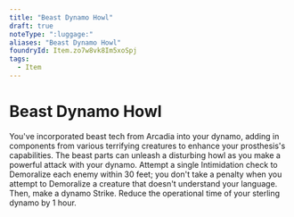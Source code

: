 ```yaml
---
title: "Beast Dynamo Howl"
draft: true
noteType: ":luggage:"
aliases: "Beast Dynamo Howl"
foundryId: Item.zo7w8vk8Im5xoSpj
tags:
  - Item
---
```


# Beast Dynamo Howl

You've incorporated beast tech from Arcadia into your dynamo, adding in components from various terrifying creatures to enhance your prosthesis's capabilities. The beast parts can unleash a disturbing howl as you make a powerful attack with your dynamo. Attempt a single Intimidation check to Demoralize each enemy within 30 feet; you don't take a penalty when you attempt to Demoralize a creature that doesn't understand your language. Then, make a dynamo Strike. Reduce the operational time of your sterling dynamo by 1 hour.
